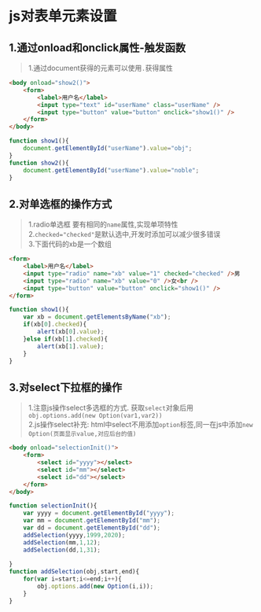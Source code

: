# js对表单元素设置

## 1.通过onload和onclick属性-触发函数
> 1.通过document获得的元素可以使用``.``获得属性<br>
```html
<body onload="show2()">
    <form>
        <label>用户名</label>
        <input type="text" id="userName" class="userName" />
        <input type="button" value="button" onclick="show1()" />
    </form>
</body>
```
```js
function show1(){
	document.getElementById("userName").value="obj";
}
function show2(){
	document.getElementById("userName").value="noble";
}
```

## 2.对单选框的操作方式
> 1.radio单选框 要有相同的``name``属性,实现单项特性<br>
> 2.``checked="checked"``是默认选中,开发时添加可以减少很多错误<br>
> 3.下面代码的xb是一个数组<br>
```html
<form>
    <label>用户名</label>
    <input type="radio" name="xb" value="1" checked="checked" />男
    <input type="radio" name="xb" value="0" />女<br />
    <input type="button" value="button" onclick="show1()" />
</form>
```
```js
function show1(){
	var xb = document.getElementsByName("xb");
	if(xb[0].checked){
		alert(xb[0].value);
	}else if(xb[1].checked){
		alert(xb[1].value);
	}
}
```

## 3.对select下拉框的操作
> 1.注意js操作select多选框的方式. 获取``select``对象后用``obj.options.add(new Option(var1,var2))``<br>
> 2.js操作select补充: html中select不用添加``option``标签,同一在js中添加``new Option(页面显示value,对应后台的值)``<br>
```html
<body onload="selectionInit()">
    <form>
        <select id="yyyy"></select>
        <select id="mm"></select>
        <select id="dd"></select>
    </form>
</body>
```
```js
function selectionInit(){
	var yyyy = document.getElementById("yyyy");
	var mm = document.getElementById("mm");
	var dd = document.getElementById("dd");
	addSelection(yyyy,1999,2020);
	addSelection(mm,1,12);
	addSelection(dd,1,31);
	
}
function addSelection(obj,start,end){
	for(var i=start;i<=end;i++){
		obj.options.add(new Option(i,i));
	}
}
```